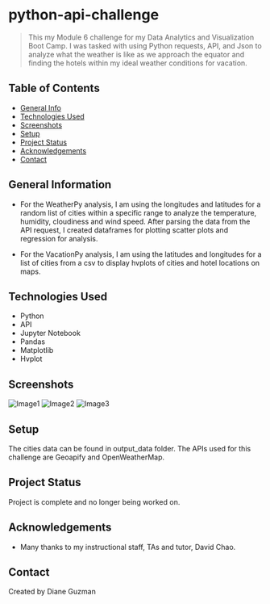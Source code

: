 # python-api-challenge
> This my Module 6 challenge for my Data Analytics and Visualization Boot Camp.  I was tasked with using Python requests,
API, and Json to analyze what the weather is like as we approach the equator and finding the hotels within my ideal 
weather conditions for vacation. 


## Table of Contents
* [General Info](#general-information)
* [Technologies Used](#technologies-used)
* [Screenshots](#screenshots)
* [Setup](#setup)
* [Project Status](#project-status)
* [Acknowledgements](#acknowledgements)
* [Contact](#contact)


## General Information
- For the WeatherPy analysis, I am using the longitudes and latitudes for a random list of cities within a specific range to analyze the temperature, humidity, 
cloudiness and wind speed. After parsing the data from the API request, I created dataframes for plotting scatter plots and regression for analysis.

- For the VacationPy analysis, I am using the latitudes and longitudes for a list of cities from a csv to display hvplots of cities and hotel locations on maps. 


## Technologies Used
- Python
- API
- Jupyter Notebook
- Pandas
- Matplotlib
- Hvplot


## Screenshots
![Image1](https://user-images.githubusercontent.com/117790100/213531855-bc74ccf0-e1ac-4654-8f37-8034e1dc3c91.png)
![Image2](https://user-images.githubusercontent.com/117790100/213530883-0c23384d-329c-45f7-8aeb-96f522149e9c.png)
![Image3](https://user-images.githubusercontent.com/117790100/213828329-c2e4e519-6b4e-4075-be42-f36d0a3bdfd4.png)


## Setup
The cities data can be found in output_data folder. The APIs used for this challenge are Geoapify and OpenWeatherMap.


## Project Status
Project is complete and no longer being worked on.


## Acknowledgements
- Many thanks to my instructional staff, TAs and tutor, David Chao.


## Contact
Created by Diane Guzman
